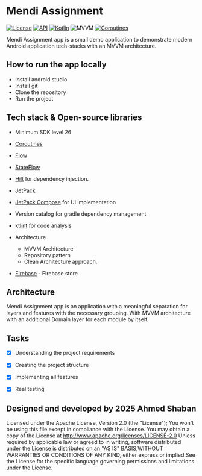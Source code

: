 <h1> Mendi Assignment </h1>

<p>
  <a href="https://opensource.org/licenses/Apache-2.0"><img alt="License" src="https://img.shields.io/badge/License-Apache%202.0-blue.svg"/></a>
  <a href="https://android-arsenal.com/api?level=21"><img alt="API" src="https://img.shields.io/badge/API-21%2B-brightgreen.svg?style=flat"/></a>
  <a href="https://kotlinlang.org"><img alt="Kotlin" src="https://img.shields.io/badge/Kotlin-1.4.xxx-blue"/></a>
  <img alt="MVVM" src="https://img.shields.io/badge/MVVM-Architecture-orange"/>
  <a href="https://developer.android.com/kotlin/coroutines"><img alt="Coroutines" src="https://img.shields.io/badge/Coroutines-Asynchronous-red"/></a>
</p>

<p>
Mendi Assignment app is a small  demo application to demonstrate modern Android application tech-stacks with an MVVM architecture.
</p>

## How to run the app locally 
- Install android studio 
- Install git
- Clone the repository 
- Run the project



## Tech stack & Open-source libraries

- Minimum SDK level 26
- [Coroutines](https://github.com/Kotlin/kotlinx.coroutines)
- [Flow](https://kotlin.github.io/kotlinx.coroutines/kotlinx-coroutines-core/kotlinx.coroutines.flow/)
- [StateFlow](https://kotlin.github.io/kotlinx.coroutines/kotlinx-coroutines-core/kotlinx.coroutines.flow/-state-flow/index.html)
- [Hilt](https://developer.android.com/training/dependency-injection/hilt-android) for dependency injection.
- [JetPack](https://developer.android.com/jetpack)
- [JetPack Compose](https://developer.android.com/jetpack/compose?gclid=Cj0KCQjwxIOXBhCrARIsAL1QFCYQrJjMxnW0gyK5bsPABpajsfMUF9lJtsYK2naZ6WI2NVFc3rd_nSUaAg07EALw_wcB&gclsrc=aw.ds) for UI implementation
- Version catalog for gradle dependency management 
- [ktlint](https://github.com/pinterest/ktlint) for code analysis

  
- Architecture
    - MVVM Architecture
    - Repository pattern
    - Clean Architecture approach.
- [Firebase](https://console.firebase.google.com/) - Firebase store

## Architecture

Mendi Assignment app is an application with a meaningful separation for layers and features with the
necessary grouping. With MVVM architecture with an additional Domain layer for each module by
itself.

## Tasks

- [x] Understanding the project requirements

- [x] Creating the project structure

- [x] Implementing all features

- [x] Real testing



## Designed and developed by 2025 Ahmed Shaban
Licensed under the Apache License, Version 2.0 (the "License");
You won't be using this file except in compliance with the License. You may obtain a copy of the License at
http://www.apache.org/licenses/LICENSE-2.0
Unless required by applicable law or agreed to in writing, software distributed under the License is distributed on an "AS IS" BASIS,WITHOUT WARRANTIES OR CONDITIONS OF 
ANY KIND, either express or implied.See the License for the specific language governing permissions and limitations under the License.
